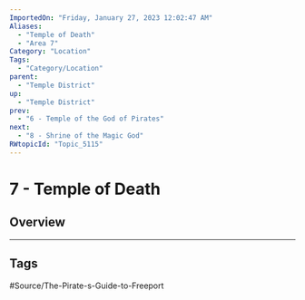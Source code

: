 ```yaml
---
ImportedOn: "Friday, January 27, 2023 12:02:47 AM"
Aliases:
  - "Temple of Death"
  - "Area 7"
Category: "Location"
Tags:
  - "Category/Location"
parent:
  - "Temple District"
up:
  - "Temple District"
prev:
  - "6 - Temple of the God of Pirates"
next:
  - "8 - Shrine of the Magic God"
RWtopicId: "Topic_5115"
---
```

# 7 - Temple of Death
## Overview

---
## Tags
#Source/The-Pirate-s-Guide-to-Freeport

